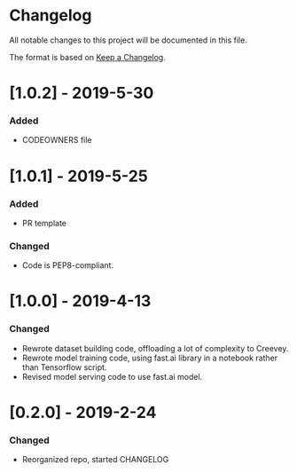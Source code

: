 # Changelog
All notable changes to this project will be documented in this file.

The format is based on [Keep a Changelog](http://keepachangelog.com/en/1.0.0/).

# [1.0.2] - 2019-5-30
### Added
 - CODEOWNERS file

# [1.0.1] - 2019-5-25
### Added
 - PR template
### Changed
 - Code is PEP8-compliant.

# [1.0.0] - 2019-4-13
### Changed
 - Rewrote dataset building code, offloading a lot of complexity to Creevey.
 - Rewrote model training code, using fast.ai library in a notebook rather than Tensorflow script.
 - Revised model serving code to use fast.ai model.

# [0.2.0] - 2019-2-24
### Changed
 - Reorganized repo, started CHANGELOG
